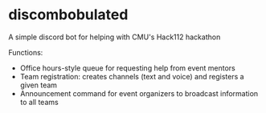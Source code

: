 # discombobulated
A simple discord bot for helping with CMU's Hack112 hackathon

Functions: 
* Office hours-style queue for requesting help from event mentors
* Team registration: creates channels (text and voice) and registers a given team
* Announcement command for event organizers to broadcast information to all teams
